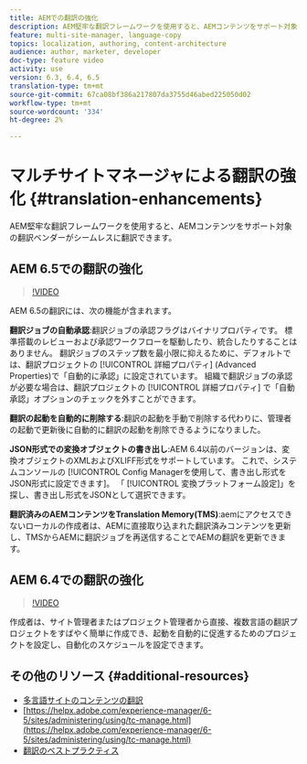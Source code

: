 ```yaml
---
title: AEMでの翻訳の強化
description: AEM堅牢な翻訳フレームワークを使用すると、AEMコンテンツをサポート対象の翻訳ベンダーがシームレスに翻訳できます。 最新の機能強化について説明します。
feature: multi-site-manager, language-copy
topics: localization, authoring, content-architecture
audience: author, marketer, developer
doc-type: feature video
activity: use
version: 6.3, 6.4, 6.5
translation-type: tm+mt
source-git-commit: 67ca08bf386a217807da3755d46abed225050d02
workflow-type: tm+mt
source-wordcount: '334'
ht-degree: 2%

---
```



# マルチサイトマネージャによる翻訳の強化 {#translation-enhancements}

AEM堅牢な翻訳フレームワークを使用すると、AEMコンテンツをサポート対象の翻訳ベンダーがシームレスに翻訳できます。

## AEM 6.5での翻訳の強化

>[!VIDEO](https://video.tv.adobe.com/v/27405?quality=9&learn=on)

AEM 6.5の翻訳には、次の機能が含まれます。

**翻訳ジョブの自動承認**:翻訳ジョブの承認フラグはバイナリプロパティです。 標準搭載のレビューおよび承認ワークフローを駆動したり、統合したりすることはありません。 翻訳ジョブのステップ数を最小限に抑えるために、デフォルトでは、翻訳プロジェクトの [!UICONTROL 詳細プロパティ] (Advanced Properties)で「自動的に承認」に設定されています。 組織で翻訳ジョブの承認が必要な場合は、翻訳プロジェクトの [!UICONTROL 詳細プロパティ] で「自動承認」オプションのチェックを外すことができます。

**翻訳の起動を自動的に削除する**:翻訳の起動を手動で削除する代わりに、管理者の起動で更新後に自動的に翻訳の起動を削除できるようになりました。

**JSON形式での変換オブジェクトの書き出し**:AEM 6.4以前のバージョンは、変換オブジェクトのXMLおよびXLIFF形式をサポートしています。 これで、システムコンソールの [!UICONTROL Config Managerを使用して、書き出し形式をJSON形式に設定できます]。 「 [!UICONTROL 変換プラットフォーム設定]」を探し、書き出し形式をJSONとして選択できます。

**翻訳済みのAEMコンテンツをTranslation Memory(TMS)**:aemにアクセスできないローカルの作成者は、AEMに直接取り込まれた翻訳済みコンテンツを更新し、TMSからAEMに翻訳ジョブを再送信することでAEMの翻訳を更新できます。

## AEM 6.4での翻訳の強化

>[!VIDEO](https://video.tv.adobe.com/v/21309?quality=9&learn=on)

作成者は、サイト管理者またはプロジェクト管理者から直接、複数言語の翻訳プロジェクトをすばやく簡単に作成でき、起動を自動的に促進するためのプロジェクトを設定し、自動化のスケジュールを設定できます。

## その他のリソース {#additional-resources}

* [多言語サイトのコンテンツの翻訳](https://helpx.adobe.com/experience-manager/6-5/sites/administering/using/translation.html)
* [https://helpx.adobe.com/experience-manager/6-5/sites/administering/using/tc-manage.html](https://helpx.adobe.com/experience-manager/6-5/sites/administering/using/tc-manage.html)
* [翻訳のベストプラクティス](https://helpx.adobe.com/experience-manager/6-5/sites/administering/using/tc-bp.html)